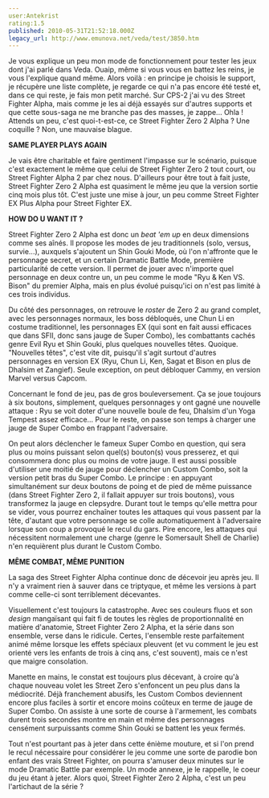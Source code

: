 ```yaml
---
user:Antekrist
rating:1.5
published: 2010-05-31T21:52:18.000Z
legacy_url: http://www.emunova.net/veda/test/3850.htm
---
```

Je vous explique un peu mon mode de fonctionnement pour tester les jeux dont j'ai parlé dans Veda. Ouaip, même si vous vous en battez les reins, je vous l'explique quand même. Alors voilà : en principe je choisis le support, je récupère une liste complète, je regarde ce qui n'a pas encore été testé et, dans ce qui reste, je fais mon petit marché. Sur CPS-2 j'ai vu des Street Fighter Alpha, mais comme je les ai déjà essayés sur d'autres supports et que cette sous-saga ne me branche pas des masses, je zappe... Ohla ! Attends un peu, c'est quoi-t-est-ce, ce Street Fighter Zero 2 Alpha ? Une coquille ? Non, une mauvaise blague.  

  

**SAME PLAYER PLAYS AGAIN**  

Je vais être charitable et faire gentiment l'impasse sur le scénario, puisque c'est exactement le même que celui de Street Fighter Zero 2 tout court, ou Street Fighter Alpha 2 par chez nous. D'ailleurs pour être tout à fait juste, Street Fighter Zero 2 Alpha est quasiment le même jeu que la version sortie cinq mois plus tôt. C'est juste une mise à jour, un peu comme Street Fighter EX Plus Alpha pour Street Fighter EX.  

  

**HOW DO U WANT IT ?**  

Street Fighter Zero 2 Alpha est donc un _beat 'em up_ en deux dimensions comme ses aînés. Il propose les modes de jeu traditionnels (solo, versus, survie...), auxquels s'ajoutent un Shin Gouki Mode, où l'on n'affronte que le personnage secret, et un certain Dramatic Battle Mode, première particularité de cette version. Il permet de jouer avec n'importe quel personnage en deux contre un, un peu comme le mode "Ryu & Ken VS. Bison" du premier Alpha, mais en plus évolué puisqu'ici on n'est pas limité à ces trois individus.  

Du côté des personnages, on retrouve le _roster_ de Zero 2 au grand complet, avec les personnages normaux, les boss débloqués, une Chun Li en costume traditionnel, les personnages EX (qui sont en fait aussi efficaces que dans SFII, donc sans jauge de Super Combo), les combattants cachés genre Evil Ryu et Shin Gouki, plus quelques nouvelles têtes. Quoique. "Nouvelles têtes", c'est vite dit, puisqu'il s'agit surtout d'autres personnages en version EX (Ryu, Chun Li, Ken, Sagat et Bison en plus de Dhalsim et Zangief). Seule exception, on peut débloquer Cammy, en version Marvel versus Capcom.  

Concernant le fond de jeu, pas de gros bouleversement. Ça se joue toujours à six boutons, simplement, quelques personnages y ont gagné une nouvelle attaque : Ryu se voit doter d'une nouvelle boule de feu, Dhalsim d'un Yoga Tempest assez efficace... Pour le reste, on passe son temps à charger une jauge de Super Combo en frappant l'adversaire.  

On peut alors déclencher le fameux Super Combo en question, qui sera plus ou moins puissant selon quel(s) bouton(s) vous presserez, et qui consommera donc plus ou moins de votre jauge. Il est aussi possible d'utiliser une moitié de jauge pour déclencher un Custom Combo, soit la version petit bras du Super Combo. Le principe : en appuyant simultanément sur deux boutons de poing et de pied de même puissance (dans Street Fighter Zero 2, il fallait appuyer sur trois boutons), vous transformez la jauge en clepsydre. Durant tout le temps qu'elle mettra pour se vider, vous pourrez enchaîner toutes les attaques qui vous passent par la tête, d'autant que votre personnage se colle automatiquement à l'adversaire lorsque son coup a provoqué le recul du gars. Pire encore, les attaques qui nécessitent normalement une charge (genre le Somersault Shell de Charlie) n'en requièrent plus durant le Custom Combo.  

  

**MÊME COMBAT, MÊME PUNITION**  

La saga des Street Fighter Alpha continue donc de décevoir jeu après jeu. Il n'y a vraiment rien à sauver dans ce triptyque, et même les versions à part comme celle-ci sont terriblement décevantes.  

Visuellement c'est toujours la catastrophe. Avec ses couleurs fluos et son _design_ mangaïsant qui fait fi de toutes les règles de proportionnalité en matière d'anatomie, Street Fighter Zero 2 Alpha, et la série dans son ensemble, verse dans le ridicule. Certes, l'ensemble reste parfaitement animé même lorsque les effets spéciaux pleuvent (et vu comment le jeu est orienté vers les enfants de trois à cinq ans, c'est souvent), mais ce n'est que maigre consolation.  

Manette en mains, le constat est toujours plus décevant, à croire qu'à chaque nouveau volet les Street Zero s'enfoncent un peu plus dans la médiocrité. Déjà franchement abusifs, les Custom Combos deviennent encore plus faciles à sortir et encore moins coûteux en terme de jauge de Super Combo. On assiste à une sorte de course à l'armement, les combats durent trois secondes montre en main et même des personnages censément surpuissants comme Shin Gouki se battent les yeux fermés.  

Tout n'est pourtant pas à jeter dans cette énième mouture, et si l'on prend le recul nécessaire pour considérer le jeu comme une sorte de parodie bon enfant des vrais Street Fighter, on pourra s'amuser deux minutes sur le mode Dramatic Battle par exemple. Un mode annexe, je le rappelle, le coeur du jeu étant à jeter. Alors quoi, Street Fighter Zero 2 Alpha, c'est un peu l'artichaut de la série ?